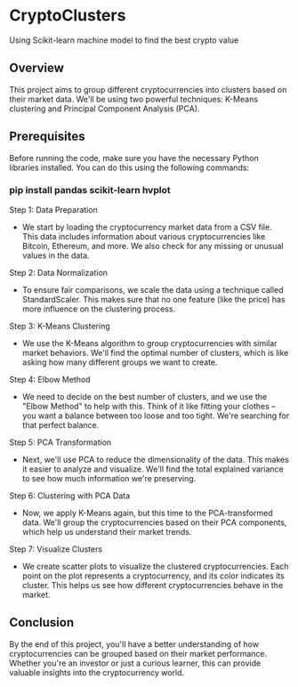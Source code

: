 # CryptoClusters
Using Scikit-learn machine model to find the best crypto value

## Overview
This project aims to group different cryptocurrencies into clusters based on their market data. We'll be using two powerful techniques: K-Means clustering and Principal Component Analysis (PCA).

## Prerequisites
Before running the code, make sure you have the necessary Python libraries installed. You can do this using the following commands:


### pip install pandas scikit-learn hvplot


Step 1: Data Preparation
- We start by loading the cryptocurrency market data from a CSV file. This data includes information about various cryptocurrencies like Bitcoin, Ethereum, and more. We also check for any missing or unusual values in the data.

Step 2: Data Normalization
- To ensure fair comparisons, we scale the data using a technique called StandardScaler. This makes sure that no one feature (like the price) has more influence on the clustering process.

Step 3: K-Means Clustering
- We use the K-Means algorithm to group cryptocurrencies with similar market behaviors. We'll find the optimal number of clusters, which is like asking how many different groups we want to create.

Step 4: Elbow Method
- We need to decide on the best number of clusters, and we use the "Elbow Method" to help with this. Think of it like fitting your clothes – you want a balance between too loose and too tight. We're searching for that perfect balance.

Step 5: PCA Transformation
- Next, we'll use PCA to reduce the dimensionality of the data. This makes it easier to analyze and visualize. We'll find the total explained variance to see how much information we're preserving.

Step 6: Clustering with PCA Data
- Now, we apply K-Means again, but this time to the PCA-transformed data. We'll group the cryptocurrencies based on their PCA components, which help us understand their market trends.

Step 7: Visualize Clusters
- We create scatter plots to visualize the clustered cryptocurrencies. Each point on the plot represents a cryptocurrency, and its color indicates its cluster. This helps us see how different cryptocurrencies behave in the market.

## Conclusion
By the end of this project, you'll have a better understanding of how cryptocurrencies can be grouped based on their market performance. Whether you're an investor or just a curious learner, this can provide valuable insights into the cryptocurrency world.

